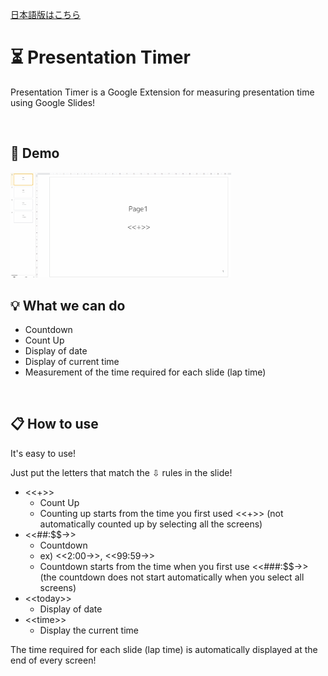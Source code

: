 [日本語版はこちら](README_EN.md)

# ⏳ Presentation Timer

Presentation Timer is a Google Extension for measuring presentation time using Google Slides!

<br />

## 🎥 Demo

<img src="images/demo.gif" alt="Sample signal" width="70%" height="70%">

<br />

## 💡 What we can do

- Countdown
- Count Up
- Display of date
- Display of current time
- Measurement of the time required for each slide (lap time)

<br />

## 📋 How to use

It's easy to use!

Just put the letters that match the ⇩ rules in the slide!

- <<+>>
  - Count Up
  - Counting up starts from the time you first used <<+>> (not automatically counted up by selecting all the screens)
- <<##:$$->>
  - Countdown
  - ex) <<2:00->>, <<99:59->>
  - Countdown starts from the time when you first use <<###:$$->> (the countdown does not start automatically when you select all screens)
- <\<today>>
  - Display of date
- <\<time>>
  - Display the current time

The time required for each slide (lap time) is automatically displayed at the end of every screen!
